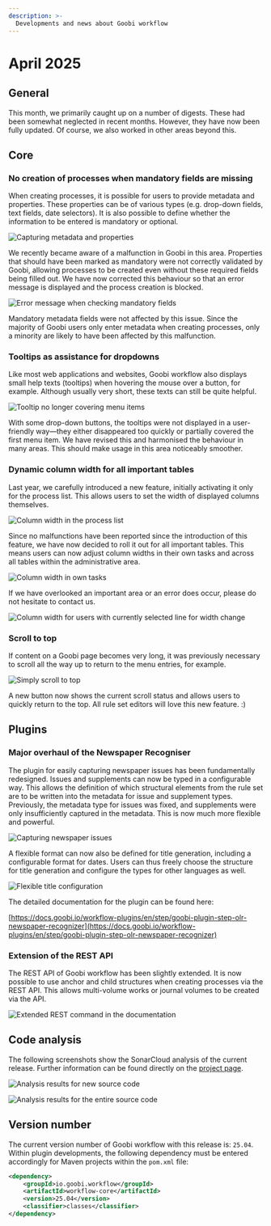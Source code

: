 ```yaml
---
description: >-
  Developments and news about Goobi workflow
---
```


# April 2025

## General
This month, we primarily caught up on a number of digests. These had been somewhat neglected in recent months. However, they have now been fully updated. Of course, we also worked in other areas beyond this.

## Core

### No creation of processes when mandatory fields are missing
When creating processes, it is possible for users to provide metadata and properties. These properties can be of various types (e.g. drop-down fields, text fields, date selectors). It is also possible to define whether the information to be entered is mandatory or optional.

![Capturing metadata and properties](202504_properties1_en.png)

We recently became aware of a malfunction in Goobi in this area. Properties that should have been marked as mandatory were not correctly validated by Goobi, allowing processes to be created even without these required fields being filled out. We have now corrected this behaviour so that an error message is displayed and the process creation is blocked.

![Error message when checking mandatory fields](202504_properties2_en.png)

Mandatory metadata fields were not affected by this issue. Since the majority of Goobi users only enter metadata when creating processes, only a minority are likely to have been affected by this malfunction.


### Tooltips as assistance for dropdowns
Like most web applications and websites, Goobi workflow also displays small help texts (tooltips) when hovering the mouse over a button, for example. Although usually very short, these texts can still be quite helpful.

![Tooltip no longer covering menu items](202504_tooltip_en.png)

With some drop-down buttons, the tooltips were not displayed in a user-friendly way—they either disappeared too quickly or partially covered the first menu item. We have revised this and harmonised the behaviour in many areas. This should make usage in this area noticeably smoother.


### Dynamic column width for all important tables
Last year, we carefully introduced a new feature, initially activating it only for the process list. This allows users to set the width of displayed columns themselves.

![Column width in the process list](202504_columns1_en.png)

Since no malfunctions have been reported since the introduction of this feature, we have now decided to roll it out for all important tables. This means users can now adjust column widths in their own tasks and across all tables within the administrative area.

![Column width in own tasks](202504_columns2_en.png)

If we have overlooked an important area or an error does occur, please do not hesitate to contact us.

![Column width for users with currently selected line for width change](202504_columns3_en.png)


### Scroll to top
If content on a Goobi page becomes very long, it was previously necessary to scroll all the way up to return to the menu entries, for example.

![Simply scroll to top](202504_scroll_en.png)

A new button now shows the current scroll status and allows users to quickly return to the top. All rule set editors will love this new feature. :)

## Plugins

### Major overhaul of the Newspaper Recogniser
The plugin for easily capturing newspaper issues has been fundamentally redesigned. Issues and supplements can now be typed in a configurable way. This allows the definition of which structural elements from the rule set are to be written into the metadata for issue and supplement types. Previously, the metadata type for issues was fixed, and supplements were only insufficiently captured in the metadata. This is now much more flexible and powerful.

![Capturing newspaper issues](202504_newspaper1_en.png)

A flexible format can now also be defined for title generation, including a configurable format for dates. Users can thus freely choose the structure for title generation and configure the types for other languages as well.

![Flexible title configuration](202504_newspaper2_en.png)

The detailed documentation for the plugin can be found here:

[https://docs.goobi.io/workflow-plugins/en/step/goobi-plugin-step-olr-newspaper-recognizer](https://docs.goobi.io/workflow-plugins/en/step/goobi-plugin-step-olr-newspaper-recognizer)

### Extension of the REST API
The REST API of Goobi workflow has been slightly extended. It is now possible to use anchor and child structures when creating processes via the REST API. This allows multi-volume works or journal volumes to be created via the API.

![Extended REST command in the documentation](202504_rest.png)

## Code analysis
The following screenshots show the SonarCloud analysis of the current release. Further information can be found directly on the [project page](https://sonarcloud.io/organizations/intranda/projects).

![Analysis results for new source code](202504_sonar1.png)

![Analysis results for the entire source code](202504_sonar2.png)

## Version number
The current version number of Goobi workflow with this release is: `25.04`. Within plugin developments, the following dependency must be entered accordingly for Maven projects within the `pom.xml` file:

```xml
<dependency>
    <groupId>io.goobi.workflow</groupId>
    <artifactId>workflow-core</artifactId>
    <version>25.04</version>
    <classifier>classes</classifier>
</dependency>
```